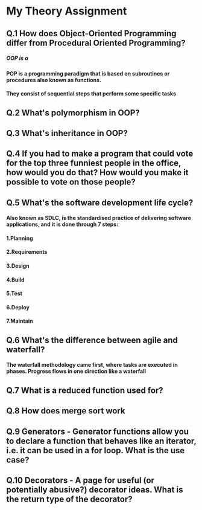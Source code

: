 # My Theory Assignment


## Q.1 How does Object-Oriented Programming differ from Procedural Oriented Programming? 
##### OOP is a 
#### POP is a programming paradigm that is based on subroutines or procedures also known as functions. 
#### They consist of sequential steps that perform some specific tasks

## Q.2 What's polymorphism in OOP? 
####

## Q.3 What's inheritance in OOP? 
####

## Q.4 If you had to make a program that could vote for the top three funniest people in the office, how  would you do that? How would you make it possible to vote on those people? 
####

## Q.5 What's the software development life cycle?
#### Also known as SDLC, is the standardised practice of delivering software applications, and it is done through 7 steps:
#### 1.Planning
#### 2.Requirements
#### 3.Design
#### 4.Build
#### 5.Test
#### 6.Deploy
#### 7.Maintain


## Q.6 What's the difference between agile and waterfall?
#### The waterfall methodology came first, where tasks are executed in phases. Progress flows in one direction like a waterfall 

## Q.7 What is a reduced function used for?
####

## Q.8 How does merge sort work
####

## Q.9 Generators - Generator functions allow you to declare a function that behaves like an iterator, i.e. it  can be used in a for loop. What is the use case? 
####

## Q.10 Decorators - A page for useful (or potentially abusive?) decorator ideas. What is the return type of the decorator? 
####
